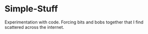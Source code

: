 # Simple-Stuff
Experimentation with code. Forcing bits and bobs together that I find scattered across the internet.


